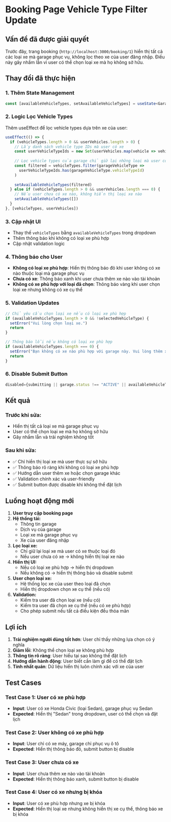 # Booking Page Vehicle Type Filter Update

## Vấn đề đã được giải quyết
Trước đây, trang booking (`http://localhost:3000/booking/1`) hiển thị tất cả các loại xe mà garage phục vụ, không lọc theo xe của user đăng nhập. Điều này gây nhầm lẫn vì user có thể chọn loại xe mà họ không sở hữu.

## Thay đổi đã thực hiện

### 1. Thêm State Management
```typescript
const [availableVehicleTypes, setAvailableVehicleTypes] = useState<GarageVehicleType[]>([])
```

### 2. Logic Lọc Vehicle Types
Thêm useEffect để lọc vehicle types dựa trên xe của user:
```typescript
useEffect(() => {
  if (vehicleTypes.length > 0 && userVehicles.length > 0) {
    // Lấy danh sách vehicle type IDs mà user có xe
    const userVehicleTypeIds = new Set(userVehicles.map(vehicle => vehicle.vehicleTypeId))
    
    // Lọc vehicle types của garage chỉ giữ lại những loại mà user có xe
    const filtered = vehicleTypes.filter(garageVehicleType => 
      userVehicleTypeIds.has(garageVehicleType.vehicleTypeId)
    )
    
    setAvailableVehicleTypes(filtered)
  } else if (vehicleTypes.length > 0 && userVehicles.length === 0) {
    // Nếu user chưa có xe nào, không hiển thị loại xe nào
    setAvailableVehicleTypes([])
  }
}, [vehicleTypes, userVehicles])
```

### 3. Cập nhật UI
- Thay thế `vehicleTypes` bằng `availableVehicleTypes` trong dropdown
- Thêm thông báo khi không có loại xe phù hợp
- Cập nhật validation logic

### 4. Thông báo cho User
- **Không có loại xe phù hợp**: Hiển thị thông báo đỏ khi user không có xe nào thuộc loại mà garage phục vụ
- **Chưa có xe**: Thông báo xanh khi user chưa thêm xe nào vào tài khoản
- **Không có xe phù hợp với loại đã chọn**: Thông báo vàng khi user chọn loại xe nhưng không có xe cụ thể

### 5. Validation Updates
```typescript
// Chỉ yêu cầu chọn loại xe nếu có loại xe phù hợp
if (availableVehicleTypes.length > 0 && !selectedVehicleType) {
  setError("Vui lòng chọn loại xe.")
  return
}

// Thông báo lỗi nếu không có loại xe phù hợp
if (availableVehicleTypes.length === 0) {
  setError("Bạn không có xe nào phù hợp với garage này. Vui lòng thêm xe vào tài khoản hoặc chọn garage khác.")
  return
}
```

### 6. Disable Submit Button
```typescript
disabled={submitting || garage.status !== "ACTIVE" || availableVehicleTypes.length === 0}
```

## Kết quả

### Trước khi sửa:
- Hiển thị tất cả loại xe mà garage phục vụ
- User có thể chọn loại xe mà họ không sở hữu
- Gây nhầm lẫn và trải nghiệm không tốt

### Sau khi sửa:
- ✅ Chỉ hiển thị loại xe mà user thực sự sở hữu
- ✅ Thông báo rõ ràng khi không có loại xe phù hợp
- ✅ Hướng dẫn user thêm xe hoặc chọn garage khác
- ✅ Validation chính xác và user-friendly
- ✅ Submit button được disable khi không thể đặt lịch

## Luồng hoạt động mới

1. **User truy cập booking page**
2. **Hệ thống tải:**
   - Thông tin garage
   - Dịch vụ của garage
   - Loại xe mà garage phục vụ
   - Xe của user đăng nhập
3. **Lọc loại xe:**
   - Chỉ giữ lại loại xe mà user có xe thuộc loại đó
   - Nếu user chưa có xe → không hiển thị loại xe nào
4. **Hiển thị UI:**
   - Nếu có loại xe phù hợp → hiển thị dropdown
   - Nếu không có → hiển thị thông báo và disable submit
5. **User chọn loại xe:**
   - Hệ thống lọc xe của user theo loại đã chọn
   - Hiển thị dropdown chọn xe cụ thể (nếu có)
6. **Validation:**
   - Kiểm tra user đã chọn loại xe (nếu có)
   - Kiểm tra user đã chọn xe cụ thể (nếu có xe phù hợp)
   - Cho phép submit nếu tất cả điều kiện đều thỏa mãn

## Lợi ích

1. **Trải nghiệm người dùng tốt hơn**: User chỉ thấy những lựa chọn có ý nghĩa
2. **Giảm lỗi**: Không thể chọn loại xe không phù hợp
3. **Thông tin rõ ràng**: User hiểu tại sao không thể đặt lịch
4. **Hướng dẫn hành động**: User biết cần làm gì để có thể đặt lịch
5. **Tính nhất quán**: Dữ liệu hiển thị luôn chính xác với xe của user

## Test Cases

### Test Case 1: User có xe phù hợp
- **Input**: User có xe Honda Civic (loại Sedan), garage phục vụ Sedan
- **Expected**: Hiển thị "Sedan" trong dropdown, user có thể chọn và đặt lịch

### Test Case 2: User không có xe phù hợp
- **Input**: User chỉ có xe máy, garage chỉ phục vụ ô tô
- **Expected**: Hiển thị thông báo đỏ, submit button bị disable

### Test Case 3: User chưa có xe
- **Input**: User chưa thêm xe nào vào tài khoản
- **Expected**: Hiển thị thông báo xanh, submit button bị disable

### Test Case 4: User có xe nhưng bị khóa
- **Input**: User có xe phù hợp nhưng xe bị khóa
- **Expected**: Hiển thị loại xe nhưng không hiển thị xe cụ thể, thông báo xe bị khóa

